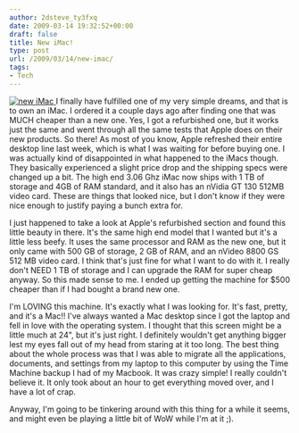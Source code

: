 ```yaml
---
author: 2dsteve_ty3fxq
date: 2009-03-14 19:32:52+00:00
draft: false
title: New iMac!
type: post
url: /2009/03/14/new-imac/
tags:
- Tech
---
```


[![new iMac](http://www.bitsandbinary.com/wp-content/uploads/2009/03/cimg2205-150x150.jpg)
](http://www.bitsandbinary.com/wp-content/uploads/2009/03/cimg2205.jpg)I finally have fulfilled one of my very simple dreams, and that is to own an iMac. I ordered it a couple days ago after finding one that was MUCH cheaper than a new one. Yes, I got a refurbished one, but it works just the same and went through all the same tests that Apple does on their new products. So there! As most of you know, Apple refreshed their entire desktop line last week, which is what I was waiting for before buying one. I was actually kind of disappointed in what happened to the iMacs though. They basically experienced a slight price drop and the shipping specs were changed up a bit. The high end 3.06 Ghz iMac now ships with 1 TB of storage and 4GB of RAM standard, and it also has an nVidia GT 130 512MB video card. These are things that looked nice, but I don't know if they were nice enough to justify paying a bunch extra for.

I just happened to take a look at Apple's refurbished section and found this little beauty in there. It's the same high end model that I wanted but it's a little less beefy. It uses the same processor and RAM as the new one, but it only came with 500 GB of storage, 2 GB of RAM, and an nVideo 8800 GS 512 MB video card. I think that's just fine for what I want to do with it. I really don't NEED 1 TB of storage and I can upgrade the RAM for super cheap anyway. So this made sense to me. I ended up getting the machine for $500 cheaper than if I had bought a brand new one.

I'm LOVING this machine. It's exactly what I was looking for. It's fast, pretty, and it's a Mac!! I've always wanted a Mac desktop since I got the laptop and fell in love with the operating system. I thought that this screen might be a little much at 24", but it's just right. I definitely wouldn't get anything bigger lest my eyes fall out of my head from staring at it too long. The best thing about the whole process was that I was able to migrate all the applications, documents, and settings from my laptop to this computer by using the Time Machine backup I had of my Macbook. It was crazy simple! I really couldn't believe it. It only took about an hour to get everything moved over, and I have a lot of crap.

Anyway, I'm going to be tinkering around with this thing for a while it seems, and might even be playing a little bit of WoW while I'm at it ;).
